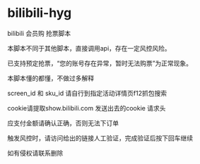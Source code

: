 # bilibili-hyg
bilibili 会员购 抢票脚本

本脚本不同于其他脚本，直接调用api，存在一定风控风险。

已支持预定抢票，“您的账号存在异常，暂时无法购票”为正常现象。

本脚本懂的都懂，不做过多解释

screen_id 和 sku_id 请自行到指定活动详情页f12抓包搜索

cookie请提取show.bilibili.com 发送出去的cookie 请求头

应支付金额请确认正确，否则无法下订单

触发风控时，请访问给出的链接人工验证，完成验证后按下回车继续

如有侵权请联系删除
